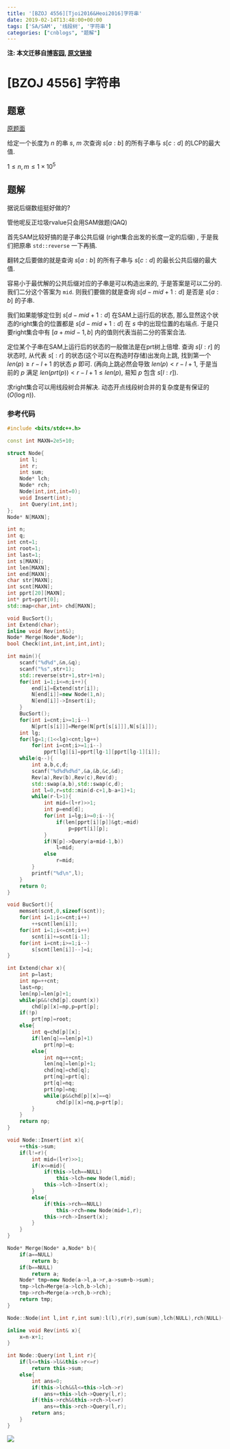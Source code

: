 ```yaml
---
title: '[BZOJ 4556][Tjoi2016&Heoi2016]字符串'
date: 2019-02-14T13:48:00+00:00
tags: ['SA/SAM', '线段树', '字符串']
categories: ["cnblogs", "题解"]
---
```

**注: 本文迁移自[博客园](https://rvalue.cnblogs.com), [原文链接](http://www.cnblogs.com/rvalue/archive/2019/02/14/10380954.html)**

# [BZOJ 4556] 字符串

## 题意

[原题面](https://www.lydsy.com/JudgeOnline/problem.php?id=4556)

给定一个长度为 $n$ 的串 $s$, $m$ 次查询 $s[a:b]$ 的所有子串与 $s[c:d]$ 的LCP的最大值.

$1\le n,m\le1\times 10^5$

## 题解

据说后缀数组挺好做的?

管他呢反正垃圾rvalue只会用SAM做题(QAQ)

首先SAM比较好搞的是子串公共后缀 (right集合出发的长度一定的后缀) , 于是我们把原串 `std::reverse` 一下再搞.

翻转之后要做的就是查询 $s[a:b]$ 的所有子串与 $s[c:d]$ 的最长公共后缀的最大值.

容易小于最优解的公共后缀对应的子串是可以构造出来的, 于是答案是可以二分的. 我们二分这个答案为 `mid`. 则我们要做的就是查询 $s[d-mid+1:d]$ 是否是 $s[a:b]$ 的子串.

我们如果能够定位到 $s[d-mid+1:d]$ 在SAM上运行后的状态, 那么显然这个状态的right集合的位置都是 $s[d-mid+1:d]$ 在 $s$ 中的出现位置的右端点. 于是只要right集合中有 $[a+mid-1,b]$ 内的值则代表当前二分的答案合法.

定位某个子串在SAM上运行后的状态的一般做法是在prt树上倍增. 查询 $s[l:r]$ 的状态时, 从代表 $s[:r]$ 的状态(这个可以在构造时存储)出发向上跳, 找到第一个 $len(p)\ge r-l+1$ 的状态 $p$ 即可. (再向上跳必然会导致 $len(p)<r-l+1$, 于是当前的 $p$ 满足 $len(prt(p))<r-l+1\le len(p)$, 易知 $p$ 包含 $s[l:r]$).

求right集合可以用线段树合并解决. 动态开点线段树合并的复杂度是有保证的 ($O(\log n)$).

### 参考代码

```cpp
#include <bits/stdc++.h>

const int MAXN=2e5+10;

struct Node{
	int l;
	int r;
	int sum;
	Node* lch;
	Node* rch;
	Node(int,int,int=0);
	void Insert(int);
	int Query(int,int);
};
Node* N[MAXN];

int n;
int q;
int cnt=1;
int root=1;
int last=1;
int s[MAXN];
int len[MAXN];
int end[MAXN];
char str[MAXN];
int scnt[MAXN];
int pprt[20][MAXN];
int* prt=pprt[0];
std::map<char,int> chd[MAXN];

void BucSort();
int Extend(char);
inline void Rev(int&);
Node* Merge(Node*,Node*);
bool Check(int,int,int,int,int);

int main(){
	scanf("%d%d",&n,&q);
	scanf("%s",str+1);
	std::reverse(str+1,str+1+n);
	for(int i=1;i<=n;i++){
		end[i]=Extend(str[i]);
		N[end[i]]=new Node(1,n);
		N[end[i]]->Insert(i);
	}
	BucSort();
	for(int i=cnt;i>=1;i--)
		N[prt[s[i]]]=Merge(N[prt[s[i]]],N[s[i]]);
	int lg;
	for(lg=1;(1<<lg)<cnt;lg++)
		for(int i=cnt;i>=1;i--)
			pprt[lg][i]=pprt[lg-1][pprt[lg-1][i]];
	while(q--){
		int a,b,c,d;
		scanf("%d%d%d%d",&a,&b,&c,&d);
		Rev(a),Rev(b),Rev(c),Rev(d);
		std::swap(a,b),std::swap(c,d);
		int l=0,r=std::min(d-c+1,b-a+1)+1;
		while(r-l>1){
			int mid=(l+r)>>1;
			int p=end[d];
			for(int i=lg;i>=0;i--){
				if(len[pprt[i][p]]&gt;=mid)
					p=pprt[i][p];
			}
			if(N[p]->Query(a+mid-1,b))
				l=mid;
			else
				r=mid;
		}
		printf("%d\n",l);
	}
	return 0;
}

void BucSort(){
	memset(scnt,0,sizeof(scnt));
	for(int i=1;i<=cnt;i++)
		++scnt[len[i]];
	for(int i=1;i<=cnt;i++)
		scnt[i]+=scnt[i-1];
	for(int i=cnt;i>=1;i--)
		s[scnt[len[i]]--]=i;
}

int Extend(char x){
	int p=last;
	int np=++cnt;
	last=np;
	len[np]=len[p]+1;
	while(p&&!chd[p].count(x))
		chd[p][x]=np,p=prt[p];
	if(!p)
		prt[np]=root;
	else{
		int q=chd[p][x];
		if(len[q]==len[p]+1)
			prt[np]=q;
		else{
			int nq=++cnt;
			len[nq]=len[p]+1;
			chd[nq]=chd[q];
			prt[nq]=prt[q];
			prt[q]=nq;
			prt[np]=nq;
			while(p&&chd[p][x]==q)
				chd[p][x]=nq,p=prt[p];
		}
	}
	return np;
}

void Node::Insert(int x){
	++this->sum;
	if(l!=r){
		int mid=(l+r)>>1;
		if(x<=mid){
			if(this->lch==NULL)
				this->lch=new Node(l,mid);
			this->lch->Insert(x);
		}
		else{
			if(this->rch==NULL)
				this->rch=new Node(mid+1,r);
			this->rch->Insert(x);
		}
	}
}

Node* Merge(Node* a,Node* b){
	if(a==NULL)
		return b;
	if(b==NULL)
		return a;
	Node* tmp=new Node(a->l,a->r,a->sum+b->sum);
	tmp->lch=Merge(a->lch,b->lch);
	tmp->rch=Merge(a->rch,b->rch);
	return tmp;
}

Node::Node(int l,int r,int sum):l(l),r(r),sum(sum),lch(NULL),rch(NULL){}

inline void Rev(int& x){
	x=n-x+1;
}

int Node::Query(int l,int r){
	if(l<=this->l&&this->r<=r)
		return this->sum;
	else{
		int ans=0;
		if(this->lch&&l<=this->lch->r)
			ans+=this->lch->Query(l,r);
		if(this->rch&&this->rch->l<=r)
			ans+=this->rch->Query(l,r);
		return ans;
	}
}

```

![](https://pic.rvalue.moe/2021/08/02/980df20b80344.jpg)
